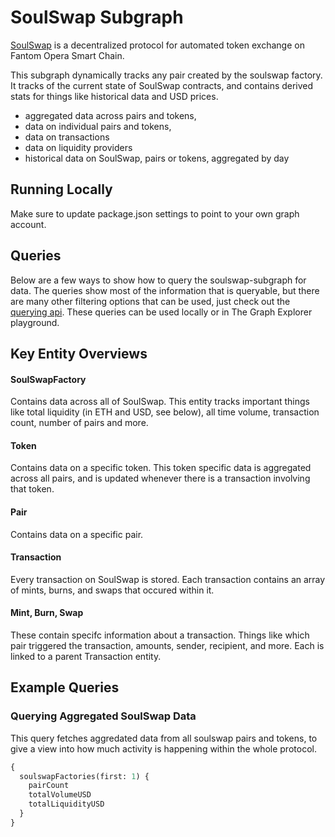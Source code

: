 # SoulSwap Subgraph

[SoulSwap](https://soulswap.com/) is a decentralized protocol for automated token exchange on Fantom Opera Smart Chain.

This subgraph dynamically tracks any pair created by the soulswap factory. It tracks of the current state of SoulSwap contracts, and contains derived stats for things like historical data and USD prices.

- aggregated data across pairs and tokens,
- data on individual pairs and tokens,
- data on transactions
- data on liquidity providers
- historical data on SoulSwap, pairs or tokens, aggregated by day

## Running Locally

Make sure to update package.json settings to point to your own graph account.

## Queries

Below are a few ways to show how to query the soulswap-subgraph for data. The queries show most of the information that is queryable, but there are many other filtering options that can be used, just check out the [querying api](https://thegraph.com/docs/graphql-api). These queries can be used locally or in The Graph Explorer playground.

## Key Entity Overviews

#### SoulSwapFactory

Contains data across all of SoulSwap. This entity tracks important things like total liquidity (in ETH and USD, see below), all time volume, transaction count, number of pairs and more.

#### Token

Contains data on a specific token. This token specific data is aggregated across all pairs, and is updated whenever there is a transaction involving that token.

#### Pair

Contains data on a specific pair.

#### Transaction

Every transaction on SoulSwap is stored. Each transaction contains an array of mints, burns, and swaps that occured within it.

#### Mint, Burn, Swap

These contain specifc information about a transaction. Things like which pair triggered the transaction, amounts, sender, recipient, and more. Each is linked to a parent Transaction entity.

## Example Queries

### Querying Aggregated SoulSwap Data

This query fetches aggredated data from all soulswap pairs and tokens, to give a view into how much activity is happening within the whole protocol.

```graphql
{
  soulswapFactories(first: 1) {
    pairCount
    totalVolumeUSD
    totalLiquidityUSD
  }
}
```
